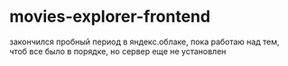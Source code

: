 # movies-explorer-frontend

закончился пробный период в яндекс.облаке, пока работаю над тем, чтоб все было в порядке, но сервер еще не установлен
